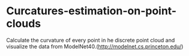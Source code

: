 # Curcatures-estimation-on-point-clouds
Calculate the curvature of every point in he discrete point cloud and visualize the data from ModelNet40.(http://modelnet.cs.princeton.edu/)
